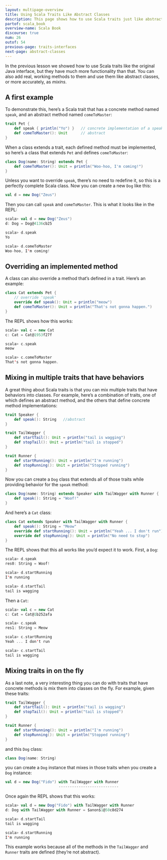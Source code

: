 ```yaml
---
layout: multipage-overview
title: Using Scala Traits Like Abstract Classes
description: This page shows how to use Scala traits just like abstract classes in Java, with examples of concrete and abstract methods.
partof: scala_book
overview-name: Scala Book
discourse: true
num: 26
outof: 54
previous-page: traits-interfaces
next-page: abstract-classes
---
```



In the previous lesson we showed how to use Scala traits like the original Java interface, but they have much more functionality than that. You can also add real, working methods to them and use them like abstract classes, or more accurately, as *mixins*.



## A first example

To demonstrate this, here’s a Scala trait that has a concrete method named `speak`, and an abstract method named `comeToMaster`:

```scala
trait Pet {
    def speak { println("Yo") }   // concrete implementation of a speak method
    def comeToMaster(): Unit      // abstract
}
```

When a class extends a trait, each defined method must be implemented, so here’s a class that extends `Pet` and defines `comeToMaster`:

```scala
class Dog(name: String) extends Pet {
    def comeToMaster(): Unit = println("Woo-hoo, I'm coming!")
}
```

Unless you want to override `speak`, there’s no need to redefine it, so this is a perfectly complete Scala class. Now you can create a new `Dog` like this:

```scala
val d = new Dog("Zeus")
```

Then you can call `speak` and `comeToMaster`. This is what it looks like in the REPL:

```scala
scala> val d = new Dog("Zeus")
d: Dog = Dog@4136cb25

scala> d.speak
Yo

scala> d.comeToMaster
Woo-hoo, I'm coming!
```


## Overriding an implemented method

A class can also override a method that’s defined in a trait. Here’s an example:

```scala
class Cat extends Pet {
    // override 'speak'
    override def speak(): Unit = println("meow")
    def comeToMaster(): Unit = println("That's not gonna happen.")
}
```

The REPL shows how this works:

```scala
scala> val c = new Cat
c: Cat = Cat@1953f27f

scala> c.speak
meow

scala> c.comeToMaster
That's not gonna happen.
```



## Mixing in multiple traits that have behaviors

A great thing about Scala traits is that you can mix multiple traits that have behaviors into classes. For example, here’s a combination of traits, one of which defines an abstract method, and the others that define concrete method implementations:

```scala
trait Speaker {
    def speak(): String   //abstract
}

trait TailWagger {
    def startTail(): Unit = println("tail is wagging")
    def stopTail(): Unit = println("tail is stopped")
}

trait Runner {
    def startRunning(): Unit = println("I'm running")
    def stopRunning(): Unit = println("Stopped running")
}
```

Now you can create a `Dog` class that extends all of those traits while providing behavior for the `speak` method:

```scala
class Dog(name: String) extends Speaker with TailWagger with Runner {
    def speak(): String = "Woof!"
}
```

And here’s a `Cat` class:

```scala
class Cat extends Speaker with TailWagger with Runner {
    def speak(): String = "Meow"
    override def startRunning(): Unit = println("Yeah ... I don't run")
    override def stopRunning(): Unit = println("No need to stop")
}
```

The REPL shows that this all works like you’d expect it to work. First, a `Dog`:

```scala
scala> d.speak
res0: String = Woof!

scala> d.startRunning
I'm running

scala> d.startTail
tail is wagging
```

Then a `Cat`:

```scala
scala> val c = new Cat
c: Cat = Cat@1b252afa

scala> c.speak
res1: String = Meow

scala> c.startRunning
Yeah ... I don't run

scala> c.startTail
tail is wagging
```



## Mixing traits in on the fly

As a last note, a very interesting thing you can do with traits that have concrete methods is mix them into classes on the fly. For example, given these traits:

```scala
trait TailWagger {
    def startTail(): Unit = println("tail is wagging")
    def stopTail(): Unit = println("tail is stopped")
}

trait Runner {
    def startRunning(): Unit = println("I'm running")
    def stopRunning(): Unit = println("Stopped running")
}
```

and this `Dog` class:

```scala
class Dog(name: String)
```

you can create a `Dog` instance that mixes in those traits when you create a `Dog` instance:

```scala
val d = new Dog("Fido") with TailWagger with Runner
                        ---------------------------
```

Once again the REPL shows that this works:

```scala
scala> val d = new Dog("Fido") with TailWagger with Runner 
d: Dog with TailWagger with Runner = $anon$1@50c8d274

scala> d.startTail
tail is wagging

scala> d.startRunning
I'm running
```

This example works because all of the methods in the `TailWagger` and `Runner` traits are defined (they’re not abstract).









